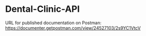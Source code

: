 # Dental-Clinic-API
URL for published documentation on Postman:
https://documenter.getpostman.com/view/24527103/2s9YC1VtcV
